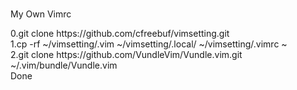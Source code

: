 
<br>My Own Vimrc</br>

<div>0.git clone https://github.com/cfreebuf/vimsetting.git</div>
<div>1.cp -rf ~/vimsetting/.vim ~/vimsetting/.local/ ~/vimsetting/.vimrc ~</div>
<div>2.git clone https://github.com/VundleVim/Vundle.vim.git ~/.vim/bundle/Vundle.vim</div>
Done
